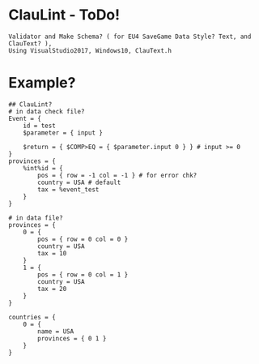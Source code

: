 # ClauLint - ToDo!
    Validator and Make Schema? ( for EU4 SaveGame Data Style? Text, and ClauText? ),
    Using VisualStudio2017, Windows10, ClauText.h

# Example?
    ## ClauLint?
    # in data check file?
    Event = {
        id = test
        $parameter = { input }
        
        $return = { $COMP>EQ = { $parameter.input 0 } } # input >= 0
    }
    provinces = {
        %int%id = {
            pos = { row = -1 col = -1 } # for error chk?
            country = USA # default
            tax = %event_test
        }
    }

    # in data file?
    provinces = {
        0 = {
            pos = { row = 0 col = 0 }
            country = USA
            tax = 10
        }
        1 = {
            pos = { row = 0 col = 1 }
            country = USA
            tax = 20
        }
    }

    countries = {
        0 = { 
            name = USA
            provinces = { 0 1 }
        }
    }
